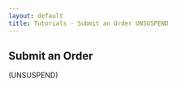 ```yaml
---
layout: default
title: Tutorials - Submit an Order UNSUSPEND 
---
```




## Submit an Order

(UNSUSPEND)
 
